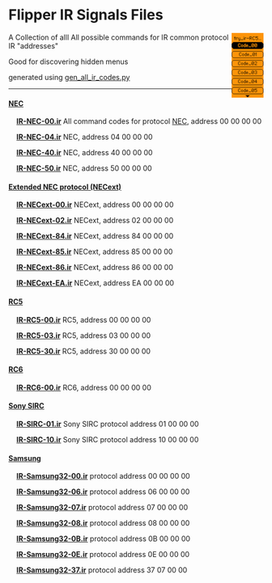 # Flipper IR Signals Files #

<img align="right" src="../../.img/try_ir-RC5.png" height=128>

A Collection of alll All possible commands for IR common protocol IR "addresses"

Good for discovering hidden menus

generated using [gen_all_ir_codes.py](../../ir_gen_all_codes.py)


---


#### [NEC](https://techdocs.altium.com/display/FPGA/NEC+Infrared+Transmission+Protocol) ####

&nbsp;&nbsp;&nbsp; **[IR-NEC-00.ir](IR-NEC-00.ir)** All command codes for protocol [NEC](https://techdocs.altium.com/display/FPGA/NEC+Infrared+Transmission+Protocol), address 00 00 00 00

&nbsp;&nbsp;&nbsp; **[IR-NEC-04.ir](IR-NEC-04.ir)** NEC, address 04 00 00 00

&nbsp;&nbsp;&nbsp; **[IR-NEC-40.ir](IR-NEC-40.ir)** NEC, address 40 00 00 00

&nbsp;&nbsp;&nbsp; **[IR-NEC-50.ir](IR-NEC-50.ir)** NEC, address 50 00 00 00

#### [Extended NEC protocol (NECext)](https://www.sbprojects.net/knowledge/ir/nec.php#:~:text=Extended+NEC+protocol)

&nbsp;&nbsp;&nbsp; **[IR-NECext-00.ir](IR-NECext-00.ir)** NECext, address 00 00 00 00

&nbsp;&nbsp;&nbsp; **[IR-NECext-02.ir](IR-NECext-02.ir)** NECext, address 02 00 00 00

&nbsp;&nbsp;&nbsp; **[IR-NECext-84.ir](IR-NECext-84.ir)** NECext, address 84 00 00 00

&nbsp;&nbsp;&nbsp; **[IR-NECext-85.ir](IR-NECext-85.ir)** NECext, address 85 00 00 00

&nbsp;&nbsp;&nbsp; **[IR-NECext-86.ir](IR-NECext-86.ir)** NECext, address 86 00 00 00

&nbsp;&nbsp;&nbsp; **[IR-NECext-EA.ir](IR-NECext-EA.ir)** NECext, address EA 00 00 00

#### [RC5](https://www.mikrocontroller.net/articles/IRMP_-_english#RC5_+_RC5X) ####

&nbsp;&nbsp;&nbsp; **[IR-RC5-00.ir](IR-RC5-00.ir)** RC5, address 00 00 00 00

&nbsp;&nbsp;&nbsp; **[IR-RC5-03.ir](IR-RC5-03.ir)** RC5, address 03 00 00 00

&nbsp;&nbsp;&nbsp; **[IR-RC5-30.ir](IR-RC5-30.ir)** RC5, address 30 00 00 00

#### [RC6](https://www.mikrocontroller.net/articles/IRMP_-_english#RC6_+_RC6A) ####

&nbsp;&nbsp;&nbsp; **[IR-RC6-00.ir](IR-RC6-00.ir)** RC6, address 00 00 00 00

#### [Sony SIRC](https://www.sbprojects.net/knowledge/ir/sirc.php) ####

&nbsp;&nbsp;&nbsp; **[IR-SIRC-01.ir](IR-SIRC-01.ir)** Sony SIRC protocol address 01 00 00 00

&nbsp;&nbsp;&nbsp; **[IR-SIRC-10.ir](IR-SIRC-10.ir)** Sony SIRC protocol address 10 00 00 00

#### [Samsung](https://www.mikrocontroller.net/articles/IRMP_-_english#SAMSUNG32) ####

&nbsp;&nbsp;&nbsp; **[IR-Samsung32-00.ir](IR-Samsung32-00.ir)**  protocol address 00 00 00 00

&nbsp;&nbsp;&nbsp; **[IR-Samsung32-06.ir](IR-Samsung32-06.ir)**  protocol address 06 00 00 00

&nbsp;&nbsp;&nbsp; **[IR-Samsung32-07.ir](IR-Samsung32-07.ir)**  protocol address 07 00 00 00

&nbsp;&nbsp;&nbsp; **[IR-Samsung32-08.ir](IR-Samsung32-08.ir)**  protocol address 08 00 00 00

&nbsp;&nbsp;&nbsp; **[IR-Samsung32-0B.ir](IR-Samsung32-0B.ir)**  protocol address 0B 00 00 00

&nbsp;&nbsp;&nbsp; **[IR-Samsung32-0E.ir](IR-Samsung32-0E.ir)**  protocol address 0E 00 00 00

&nbsp;&nbsp;&nbsp; **[IR-Samsung32-37.ir](IR-Samsung32-37.ir)**  protocol address 37 07 00 00



